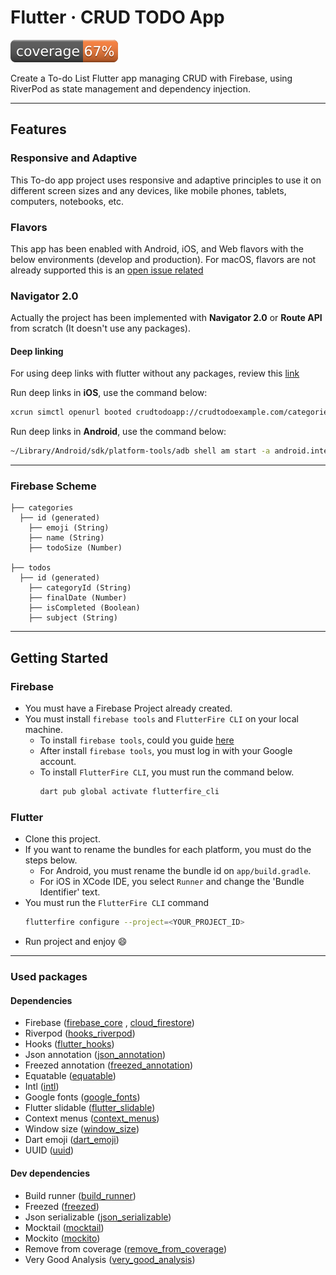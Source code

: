 # Flutter · CRUD TODO App

![Coverage](./coverage_badge.svg?sanitize=true)

Create a To-do List Flutter app managing CRUD with Firebase, using RiverPod as state management and dependency
injection.

------

## Features

### Responsive and Adaptive

This To-do app project uses responsive and adaptive principles to use it on different screen sizes and any devices, like
mobile phones, tablets, computers, notebooks, etc.

### Flavors

This app has been enabled with Android, iOS, and Web flavors with the below environments (develop and production). For
macOS, flavors are not already supported
this is an [open issue related](https://github.com/flutter/flutter/issues/64088)

### Navigator 2.0

Actually the project has been implemented with **Navigator 2.0** or **Route API** from scratch (It doesn't use any
packages).

#### Deep linking

For using deep links with flutter without any packages, review
this [link](https://flutter.dev/docs/development/ui/navigation/deep-linking)

Run deep links in **iOS**, use the command below:

```bash
xcrun simctl openurl booted crudtodoapp://crudtodoexample.com/categories/{categoryId}/todo/{todoId}
```

Run deep links in **Android**, use the command below:

```bash
~/Library/Android/sdk/platform-tools/adb shell am start -a android.intent.action.VIEW \ -c android.intent.category.BROWSABLE \ -d crudtodoapp://crudtodoexample.com/categories/{categoryId}/todo/{todoId}
```

------

### Firebase Scheme

    ├── categories
      ├── id (generated)
        ├── emoji (String)
        ├── name (String)
        ├── todoSize (Number)

    ├── todos
      ├── id (generated)
        ├── categoryId (String)
        ├── finalDate (Number)
        ├── isCompleted (Boolean)
        ├── subject (String)

------

## Getting Started

### Firebase

* You must have a Firebase Project already created.
* You must install ```firebase tools``` and ```FlutterFire CLI``` on your local machine.
    * To install ```firebase tools```, could you
      guide [here](https://firebase.google.com/docs/cli?authuser=0&hl=es#install_the_firebase_cli)
    * After install ```firebase tools```, you must log in with your Google account.
    * To install ```FlutterFire CLI```, you must run the command below.
      ```bash
      dart pub global activate flutterfire_cli
      ```

### Flutter

* Clone this project.
* If you want to rename the bundles for each platform, you must do the steps below.
    * For Android, you must rename the bundle id on ```app/build.gradle```.
    * For iOS in XCode IDE, you select ```Runner``` and change the 'Bundle Identifier' text.
* You must run the ```FlutterFire CLI``` command
  ```bash
  flutterfire configure --project=<YOUR_PROJECT_ID>
  ```
* Run project and enjoy :smile:

------

### Used packages

#### Dependencies

- Firebase ([firebase_core](https://pub.dev/packages/firebase_core)
  , [cloud_firestore](https://pub.dev/packages/cloud_firestore))
- Riverpod ([hooks_riverpod](https://pub.dev/packages/hooks_riverpod))
- Hooks ([flutter_hooks](https://pub.dev/packages/flutter_hooks))
- Json annotation ([json_annotation](https://pub.dev/packages/json_annotation))
- Freezed annotation ([freezed_annotation](https://pub.dev/packages/freezed_annotation))
- Equatable ([equatable](https://pub.dev/packages/equatable))
- Intl ([intl](https://pub.dev/packages/intl))
- Google fonts ([google_fonts](https://pub.dev/packages/google_fonts))
- Flutter slidable ([flutter_slidable](https://pub.dev/packages/flutter_slidable))
- Context menus ([context_menus](https://pub.dev/packages/context_menus))
- Window size ([window_size](https://github.com/google/flutter-desktop-embedding/tree/master/plugins/window_size))
- Dart emoji ([dart_emoji](https://pub.dev/packages/dart_emoji))
- UUID ([uuid](https://pub.dev/packages/uuid))

#### Dev dependencies

- Build runner ([build_runner](https://pub.dev/packages/build_runner))
- Freezed ([freezed](https://pub.dev/packages/freezed))
- Json serializable ([json_serializable](https://pub.dev/packages/json_serializable))
- Mocktail ([mocktail](https://pub.dev/packages/mocktail))
- Mockito ([mockito](https://pub.dev/packages/mockito))
- Remove from coverage ([remove_from_coverage](https://pub.dev/packages/remove_from_coverage))
- Very Good Analysis ([very_good_analysis](https://pub.dev/packages/very_good_analysis))
